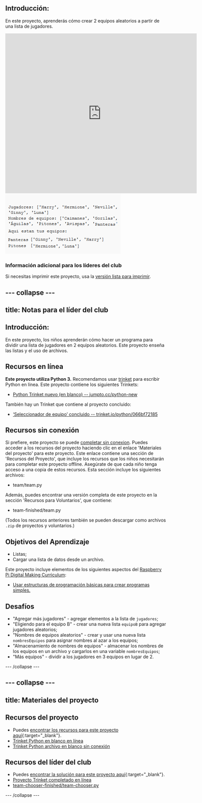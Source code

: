 ## Introducción:

En este proyecto, aprenderás cómo crear 2 equipos aleatorios a partir de una lista de jugadores.

<div class="trinket">
  <iframe src="https://trinket.io/embed/python/066bf72185?outputOnly=true&start=result" width="600" height="500" frameborder="0" marginwidth="0" marginheight="0" allowfullscreen>
  </iframe>
  <img src="images/team-finished.png">
</div>

### Información adicional para los líderes del club

Si necesitas imprimir este proyecto, usa la [versión lista para imprimir](https://projects.raspberrypi.org/es-LA/projects/team-chooser/print).

--- collapse ---
---
title: Notas para el líder del club
---

## Introducción:

En este proyecto, los niños aprenderán cómo hacer un programa para dividir una lista de jugadores en 2 equipos aleatorios. Este proyecto enseña las listas y el uso de archivos.

## Recursos en línea

**Este proyecto utiliza Python 3.** Recomendamos usar [trinket](https://trinket.io/) para escribir Python en línea. Este proyecto contiene los siguientes Trinkets:

* [Python Trinket nuevo (en blanco) -- jumpto.cc/python-new](http://jumpto.cc/python-new)

También hay un Trinket que contiene al proyecto concluido:

* [‘Seleccionador de equipo’ concluido -- trinket.io/python/066bf72185](https://trinket.io/python/066bf72185)

## Recursos sin conexión

Si prefiere, este proyecto se puede [completar sin conexion](https://www.codeclubprojects.org/en-GB/resources/python-working-offline/). Puedes acceder a los recursos del proyecto haciendo clic en el enlace 'Materiales del proyecto' para este proyecto. Este enlace contiene una sección de 'Recursos del Proyecto', que incluye los recursos que los niños necesitarán para completar este proyecto offline. Asegúrate de que cada niño tenga acceso a una copia de estos recursos. Esta sección incluye los siguientes archivos:

* team/team.py

Además, puedes encontrar una versión completa de este proyecto en la sección 'Recursos para Voluntarios', que contiene:

* team-finished/team.py

(Todos los recursos anteriores también se pueden descargar como archivos `.zip` de proyectos y voluntarios.)

## Objetivos del Aprendizaje

* Listas;
* Cargar una lista de datos desde un archivo.

Este proyecto incluye elementos de los siguientes aspectos del [Raspberry Pi Digital Making Curriculum](https://rpf.io/curriculum):

* [Usar estructuras de programación básicas para crear programas simples.](https://www.raspberrypi.org/curriculum/programming/creator)

## Desafíos

* "Agregar más jugadores" - agregar elementos a la lista de `jugadores`;
* "Eligiendo para el equipo B" - crear una nueva lista `equipoB` para agregar jugadores aleatorios;
* "Nombres de equipos aleatorios" - crear y usar una nueva lista `nombresEquipos` para asignar nombres al azar a los equipos;
* "Almacenamiento de nombres de equipos" - almacenar los nombres de los equipos en un archivo y cargarlos en una variable `nombresEquipos`;
* "Más equipos" - dividir a los jugadores en 3 equipos en lugar de 2.

--- /collapse ---

--- collapse ---
---
title: Materiales del proyecto
---

## Recursos del proyecto

* Puedes [encontrar los recursos para este proyecto aquí](https://rpf.io/p/es-LA/team-chooser-go){:target="_blank"}.
* [Trinket Python en blanco en línea](http://jumpto.cc/python-new)
* [Trinket Python archivo en blanco sin conexión](resources/new-new.py)

## Recursos del líder del club

* Puedes [encontrar la solución para este proyecto aquí](https://rpf.io/p/es-LA/team-chooser-get){:target="_blank"}.
* [Proyecto Trinket completado en línea](https://trinket.io/python/066bf72185)
* [team-chooser-finished/team-chooser.py](resources/team-chooser-finished-team-chooser.py)

--- /collapse ---